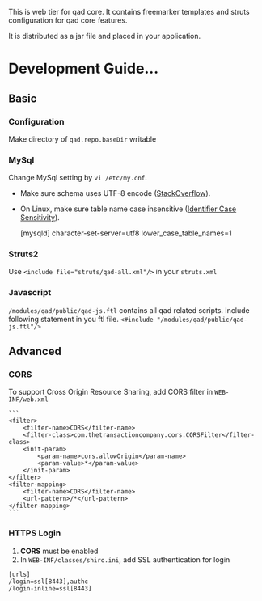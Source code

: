 This is web tier for qad core. It contains freemarker templates and struts configuration for qad core features.

It is distributed as a jar file and placed in your application.

Development Guide...
===================

## Basic
### Configuration
Make directory of `qad.repo.baseDir` writable

### MySql
Change MySql setting by `vi /etc/my.cnf`.

   - Make sure schema uses UTF-8 encode ([StackOverflow](http://stackoverflow.com/questions/1172849/problem-with-utf-8-in-create-schema-by-hibernate)).
   - On Linux, make sure table name case insensitive ([Identifier Case Sensitivity](http://dev.mysql.com/doc/refman/5.0/en/identifier-case-sensitivity.html)).

        [mysqld]
        character-set-server=utf8
        lower_case_table_names=1

### Struts2
Use `<include file="struts/qad-all.xml"/>` in your `struts.xml`

### Javascript
`/modules/qad/public/qad-js.ftl` contains all qad related scripts. Include following statement in you ftl file.
`<#include "/modules/qad/public/qad-js.ftl"/>`

## Advanced
### CORS
To support Cross Origin Resource Sharing, add CORS filter in `WEB-INF/web.xml`

    ```
    <filter>
        <filter-name>CORS</filter-name>
        <filter-class>com.thetransactioncompany.cors.CORSFilter</filter-class>
        <init-param>
            <param-name>cors.allowOrigin</param-name>
            <param-value>*</param-value>
        </init-param>
    </filter>
    <filter-mapping>
        <filter-name>CORS</filter-name>
        <url-pattern>/*</url-pattern>
    </filter-mapping>
    ```
### HTTPS Login
1. __CORS__ must be enabled
2. In `WEB-INF/classes/shiro.ini`, add SSL authentication for login

```
[urls]
/login=ssl[8443],authc
/login-inline=ssl[8443]
```